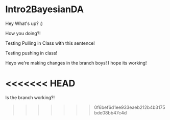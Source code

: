 # Intro2BayesianDA

Hey What's up? :) 

How you doing?! 

Testing Pulling in Class with this sentence! 

Testing pushing in class! 

Heyo we're making changes in the branch boys!
I hope its working! 

<<<<<<< HEAD
=======
Is the branch working?! 
>>>>>>> 0f6bef6d1ee933eaeb212b4b3175bde08bb47c4d
